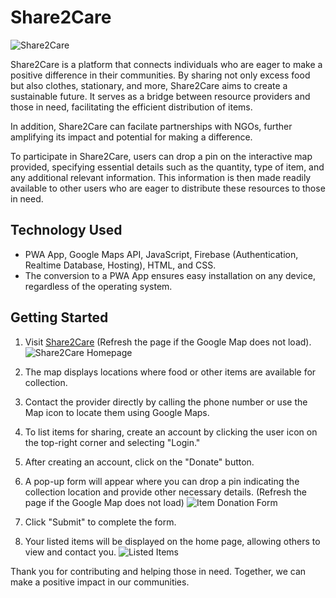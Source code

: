 # Share2Care

![Share2Care](https://github.com/The-Hackerati/Share2Care/assets/111623667/ff107978-4ab3-411c-b335-e6e2160ad24c)

Share2Care is a platform that connects individuals who are eager to make a positive difference in their communities. By sharing not only excess food but also clothes, stationary, and more, Share2Care aims to create a sustainable future. It serves as a bridge between resource providers and those in need, facilitating the efficient distribution of items.

 In addition, Share2Care can facilate partnerships with NGOs, further amplifying its impact and potential for making a difference.

To participate in Share2Care, users can drop a pin on the interactive map provided, specifying essential details such as the quantity, type of item, and any additional relevant information. This information is then made readily available to other users who are eager to distribute these resources to those in need.

## Technology Used

- PWA App, Google Maps API, JavaScript, Firebase (Authentication, Realtime Database, Hosting), HTML, and CSS.
- The conversion to a PWA App ensures easy installation on any device, regardless of the operating system.

## Getting Started

1. Visit [Share2Care](https://share2-care.web.app/) (Refresh the page if the Google Map does not load).
   ![Share2Care Homepage](https://github.com/The-Hackerati/Share2Care/assets/111623667/6ae5cdad-60b9-45cc-a66b-4597cb3c1fe4)

2. The map displays locations where food or other items are available for collection.

3. Contact the provider directly by calling the phone number or use the Map icon to locate them using Google Maps.

4. To list items for sharing, create an account by clicking the user icon on the top-right corner and selecting "Login."

5. After creating an account, click on the "Donate" button.

6. A pop-up form will appear where you can drop a pin indicating the collection location and provide other necessary details. (Refresh the page if the Google Map does not load)
   ![Item Donation Form](https://github.com/The-Hackerati/Share2Care/assets/111623667/7c85a79f-6722-48e0-80b6-29954b6f26ef)

7. Click "Submit" to complete the form.

8. Your listed items will be displayed on the home page, allowing others to view and contact you.
   ![Listed Items](https://github.com/The-Hackerati/Share2Care/assets/111623667/5ab965f6-db83-404e-ac48-e2373ad8991f)

Thank you for contributing and helping those in need. Together, we can make a positive impact in our communities.
